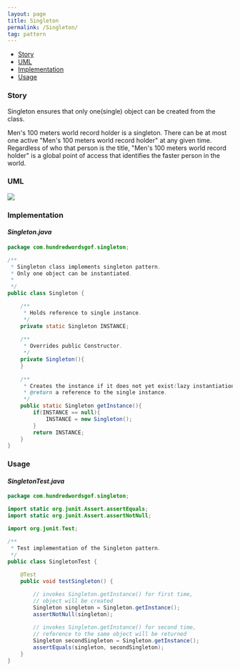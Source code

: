 ```yaml
---
layout: page
title: Singleton
permalink: /Singleton/
tag: pattern
---
```


* [Story](#Story)
* [UML](#UML)
* [Implementation](#Implementation)
* [Usage](#Usage)


###  <a id="Story"></a>Story 

Singleton ensures that only one(single) object can be created from the class.

Men's 100 meters world record holder is a singleton.
There can be at most one active "Men's 100 meters world record holder" at any given time. 
Regardless of who that person is the title, "Men's 100 meters world record holder" is a global point of access that identifies the faster person in the world.



###  <a id="UML"></a>UML 
![]({{site.baseurl}}/assets/img/singleton.png)

###  <a id="Implementation"></a>Implementation 

#### *Singleton.java* 
```java 
package com.hundredwordsgof.singleton;

/**
 * Singleton class implements singleton pattern.
 * Only one object can be instantiated.
 * 
 */
public class Singleton {

	/** 
	 * Holds reference to single instance. 
	 */	
	private static Singleton INSTANCE;	
	
	/** 
	 * Overrides public Constructor. 
	 */
	private Singleton(){		
	}	
	
	/**
	 * Creates the instance if it does not yet exist(lazy instantiation).
	 * @return a reference to the single instance.
	 */	
	public static Singleton getInstance(){
		if(INSTANCE == null){
			INSTANCE = new Singleton();
		}
		return INSTANCE;
	}
}
```

###  <a id="Usage"></a>Usage 

#### *SingletonTest.java* 
```java 
package com.hundredwordsgof.singleton;

import static org.junit.Assert.assertEquals;
import static org.junit.Assert.assertNotNull;

import org.junit.Test;

/**
 * Test implementation of the Singleton pattern.
 */
public class SingletonTest {
		
	@Test
	public void testSingleton() {

		// invokes Singleton.getInstance() for first time, 
		// object will be created
		Singleton singleton = Singleton.getInstance();
		assertNotNull(singleton);
		
		// invokes Singleton.getInstance() for second time, 
		// reference to the same object will be returned 
		Singleton secondSingleton = Singleton.getInstance();		
		assertEquals(singleton, secondSingleton);	
	}		
}
```


